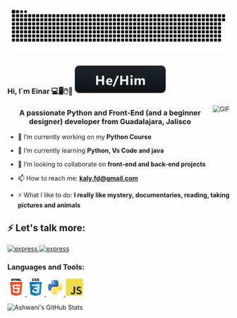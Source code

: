 ![snake gif](https://github.com/TekyaygilFethi/TekyaygilFethi/blob/output/github-contribution-grid-snake.svg)

### Hi, I´m Einar 💻🖥🖱💾 <img src="https://raw.githubusercontent.com/8bithemant/8bithemant/master/svg/pronouns/hehim.svg" >
<img align="right" alt="GIF" height="160px" src="https://media.giphy.com/media/du3J3cXyzhj75IOgvA/giphy.gif" />

<h3 align="center">A passionate Python and Front-End (and a beginner designer) developer from Guadalajara, Jalisco</h3>

- 🔭 I’m currently working on my **Python Course**

- 🌱 I’m currently learning **Python, Vs Code and java**

- 👯 I’m looking to collaborate on **front-end and back-end projects**

- 📫 How to reach me: **kaly.fd@gmail.com**

- ⚡ What I like to do: **I really like mystery, documentaries, reading, taking pictures and animals**

## ⚡️ Let's talk more:

<p align="left"> 
    <a href="kaly.fd@gmail.com" target="_blank"> <img src="https://image.flaticon.com/icons/png/512/732/732200.png" alt="express" width="42" height="42"/ > </a>
    <a href="https://wa.me/3337498089" target="_blank"> <img src="https://image.flaticon.com/icons/png/512/733/733585.png" alt="express" width="37" height="36"/ > </a>  
</p>

<h3 align="left">Languages and Tools:</h3>

<p align="left"> 
  <a href="https://www.w3.org/html/" target="_blank"> 
    <img src="https://raw.githubusercontent.com/devicons/devicon/master/icons/html5/html5-original-wordmark.svg" alt="html5" width="40" height="40"/> 
  </a>
  <a href="https://www.w3schools.com/css/" target="_blank"> 
    <img src="https://raw.githubusercontent.com/devicons/devicon/master/icons/css3/css3-original-wordmark.svg" alt="css3" width="40" height="40"/> 
  </a> 
  <a href="https://www.python.org" target="_blank"> 
    <img src="https://raw.githubusercontent.com/devicons/devicon/master/icons/python/python-original.svg" alt="python" width="40" height="40"/> 
  </a>  
  <a href="https://developer.mozilla.org/en-US/docs/Web/JavaScript" target="_blank"> 
    <img src="https://raw.githubusercontent.com/devicons/devicon/master/icons/javascript/javascript-original.svg" alt="javascript" width="40" height="40"/> 
  </a>
</p>

<img src="https://github-readme-stats.vercel.app/api?username=EinarDvls&&show_icons=true&theme=radical&line_height=27&v=5" alt="Ashwani's GitHub Stats" />


